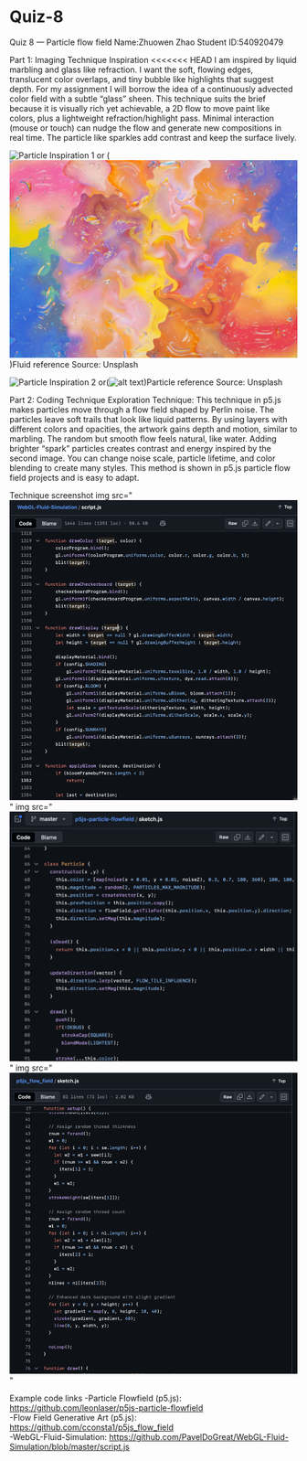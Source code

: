 # Quiz-8
Quiz 8 — Particle flow field
Name:Zhuowen Zhao
Student ID:540920479

Part 1: Imaging Technique Inspiration
<<<<<<< HEAD
I am inspired by liquid marbling and glass like refraction. I want the soft, flowing edges, translucent color overlaps, and tiny bubble like highlights that suggest depth. For my assignment I will borrow the idea of a continuously advected color field with a subtle “glass” sheen. This technique suits the brief because it is visually rich yet achievable, a 2D flow to move paint like colors, plus a lightweight refraction/highlight pass. Minimal interaction (mouse or touch) can nudge the flow and generate new compositions in real time. The particle like sparkles add contrast and keep the surface lively.

![Particle Inspiration 1](https://unsplash.com/photos/map-coehWzQT1iw) or (![alt text](<assets/ Fluid.jpeg>) )Fluid reference
Source: Unsplash 

![Particle Inspiration 2](https://unsplash.com/photos/an-abstract-painting-of-a-blue-yellow-and-red-color-scheme-UsUfpYMBgRo) or(![alt text](assets/Particle.avif))Particle reference 
Source: Unsplash

Part 2: Coding Technique Exploration
Technique: This technique in p5.js makes particles move through a flow field shaped by Perlin noise. The particles leave soft trails that look like liquid patterns. By using layers with different colors and opacities, the artwork gains depth and motion, similar to marbling. The random but smooth flow feels natural, like water. Adding brighter “spark” particles creates contrast and energy inspired by the second image. You can change noise scale, particle lifetime, and color blending to create many styles. This method is shown in p5.js particle flow field projects and is easy to adapt.

Technique screenshot
img src="![alt text](<assets/WebGL-fluid simulation(screenshot).png>)"
img src="![alt text](assets/p5js-particle-flowfield.png)"
img src="![alt text](assets/p5js_flow_field.png)"


Example code links
-Particle Flowfield (p5.js): https://github.com/leonlaser/p5js-particle-flowfield  
-Flow Field Generative Art (p5.js): https://github.com/cconsta1/p5js_flow_field  
-WebGL-Fluid-Simulation: https://github.com/PavelDoGreat/WebGL-Fluid-Simulation/blob/master/script.js

